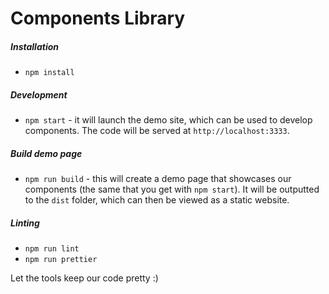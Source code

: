 # Components Library

##### Installation

* `npm install`

##### Development

* `npm start` - it will launch the demo site, which can be used to develop components. The code will be served at `http://localhost:3333`.

##### Build demo page

* `npm run build` - this will create a demo page that showcases our components (the same that you get with `npm start`). It will be outputted to the `dist` folder, which can then be viewed as a static website.

##### Linting

* `npm run lint`
* `npm run prettier`

Let the tools keep our code pretty :)
